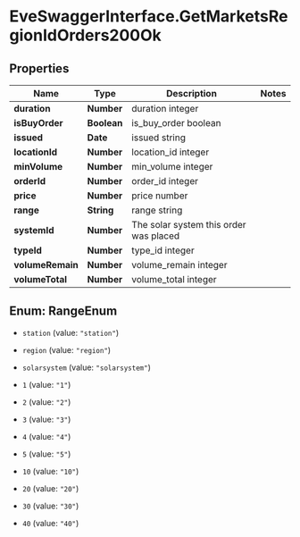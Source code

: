 # EveSwaggerInterface.GetMarketsRegionIdOrders200Ok

## Properties
Name | Type | Description | Notes
------------ | ------------- | ------------- | -------------
**duration** | **Number** | duration integer | 
**isBuyOrder** | **Boolean** | is_buy_order boolean | 
**issued** | **Date** | issued string | 
**locationId** | **Number** | location_id integer | 
**minVolume** | **Number** | min_volume integer | 
**orderId** | **Number** | order_id integer | 
**price** | **Number** | price number | 
**range** | **String** | range string | 
**systemId** | **Number** | The solar system this order was placed | 
**typeId** | **Number** | type_id integer | 
**volumeRemain** | **Number** | volume_remain integer | 
**volumeTotal** | **Number** | volume_total integer | 


<a name="RangeEnum"></a>
## Enum: RangeEnum


* `station` (value: `"station"`)

* `region` (value: `"region"`)

* `solarsystem` (value: `"solarsystem"`)

* `1` (value: `"1"`)

* `2` (value: `"2"`)

* `3` (value: `"3"`)

* `4` (value: `"4"`)

* `5` (value: `"5"`)

* `10` (value: `"10"`)

* `20` (value: `"20"`)

* `30` (value: `"30"`)

* `40` (value: `"40"`)




